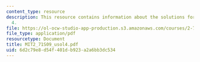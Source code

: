```yaml
---
content_type: resource
description: This resource contains information about the solutions for problem set
  4.
file: https://ol-ocw-studio-app-production.s3.amazonaws.com/courses/2-71-optics-spring-2009/6d2c79e8d54f401db923a2a6bb3dc534_MIT2_71S09_usol4.pdf
file_type: application/pdf
resourcetype: Document
title: MIT2_71S09_usol4.pdf
uid: 6d2c79e8-d54f-401d-b923-a2a6bb3dc534
---
```

